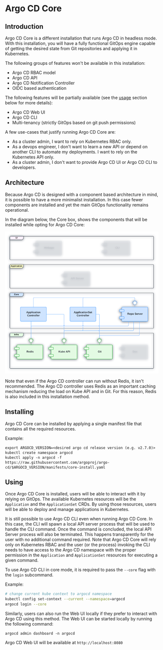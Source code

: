 # Argo CD Core

## Introduction

Argo CD Core is a different installation that runs Argo CD in headless
mode. With this installation, you will have a fully functional GitOps
engine capable of getting the desired state from Git repositories and
applying it in Kubernetes.

The following groups of features won't be available in this
installation:

- Argo CD RBAC model
- Argo CD API
- Argo CD Notification Controller
- OIDC based authentication

The following features will be partially available (see the
[usage](#using) section below for more details):

- Argo CD Web UI
- Argo CD CLI
- Multi-tenancy (strictly GitOps based on git push permissions)

A few use-cases that justify running Argo CD Core are:

- As a cluster admin, I want to rely on Kubernetes RBAC only.
- As a devops engineer, I don't want to learn a new API or depend on
  another CLI to automate my deployments. I want to rely on the
  Kubernetes API only.
- As a cluster admin, I don't want to provide Argo CD UI or Argo CD
  CLI to developers.

## Architecture

Because Argo CD is designed with a component based architecture in
mind, it is possible to have a more minimalist installation. In this
case fewer components are installed and yet the main GitOps
functionality remains operational.

In the diagram below, the Core box, shows the components that will be
installed while opting for Argo CD Core:

![Argo CD Core](../assets/argocd-core-components.png)

Note that even if the Argo CD controller can run without Redis, it
isn't recommended. The Argo CD controller uses Redis as an important
caching mechanism reducing the load on Kube API and in Git. For this
reason, Redis is also included in this installation method.

## Installing

Argo CD Core can be installed by applying a single manifest file that
contains all the required resources.

Example:

```
export ARGOCD_VERSION=<desired argo cd release version (e.g. v2.7.0)>
kubectl create namespace argocd
kubectl apply -n argocd -f https://raw.githubusercontent.com/argoproj/argo-cd/$ARGOCD_VERSION/manifests/core-install.yaml
```

## Using

Once Argo CD Core is installed, users will be able to interact with it
by relying on GitOps. The available Kubernetes resources will be the
`Application` and the `ApplicationSet` CRDs. By using those resources,
users will be able to deploy and manage applications in Kubernetes.

It is still possible to use Argo CD CLI even when running Argo CD
Core. In this case, the CLI will spawn a local API server process that
will be used to handle the CLI command. Once the command is concluded,
the local API Server process will also be terminated. This happens
transparently for the user with no additional command required. Note
that Argo CD Core will rely only on Kubernetes RBAC and the user (or
the process) invoking the CLI needs to have access to the Argo CD
namespace with the proper permission in the `Application` and
`ApplicationSet` resources for executing a given command.

To use Argo CD CLI in core mode, it is required to pass the `--core`
flag with the `login` subcommand.

Example:

```bash
# change current kube context to argocd namespace
kubectl config set-context --current --namespace=argocd
argocd login --core
```

Similarly, users can also run the Web UI locally if they prefer to
interact with Argo CD using this method. The Web UI can be started
locally by running the following command:

```
argocd admin dashboard -n argocd
```

Argo CD Web UI will be available at `http://localhost:8080`

